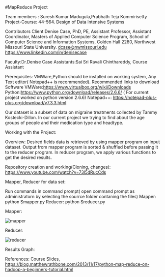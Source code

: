 #MapReduce Project

Team members :  Suresh Kumar Madugula,Prabhath Teja Kommirisetty
Project-Course: 44-564. Design of Data Intensive Systems

Contributors Client Denise Case, PhD, PE, Assistant Professor, Assistant Coordinator, Masters of Applied Computer Science Program, School of Computer Science and Information Systems, Colden Hall 2280, Northwest Missouri State University. dcase@nwmissouri.edu https://www.linkedin.com/in/denisecase

Faculty:Dr.Denise Case
Assistants:Sai Sri Ravali Chinthareddy, Course Assistant

Prerequisites:
VMWare,Python should be installed on working system, Any Text editor( Notepad++ is recommended).
Recommended links to  download Software
VMWare:https://www.virtualbox.org/wiki/Downloads
Python:https://www.python.org/download/releases/2.6.6/ ( For current project  worked on python version 2.6.6)
Notepad++: https://notepad-plus-plus.org/download/v7.3.3.html

Our dataset is a subset of data on migraine treatments collected by Tammy Kostecki-Dillon. In our current project we trying to find about the age groups of people and their medication type and headtype.

Working with the Project:

Overview: Desired fields data is retrieved by using mapper program on input dataset. Output from mapper program is sorted & shuffled before passing it to the reducer program. In reducer program, we apply various  functions to get the desired results.
  
 Repository creation and working(Cloning, changes): https://www.youtube.com/watch?v=73I5dRucCds
 
Mapper, Reducer for data set:

Run commands in command prompt( open command prompt as administratorn by selecting the sourrce folder contaning the files) Mapper: python Smapper.py Reducer: python Sreducer.py

Mapper:

![mapper](https://cloud.githubusercontent.com/assets/25209715/25059669/6cb8a56c-2150-11e7-8ea1-065542ebc3d9.PNG)


Reducer:

![reducer](https://cloud.githubusercontent.com/assets/25209715/25059638/e70fed9e-214f-11e7-9e1f-f2cb8160b8c5.PNG)


Results Graph:





References:
Course Slides,
https://blog.matthewrathbone.com/2013/11/17/python-map-reduce-on-hadoop-a-beginners-tutorial.html
